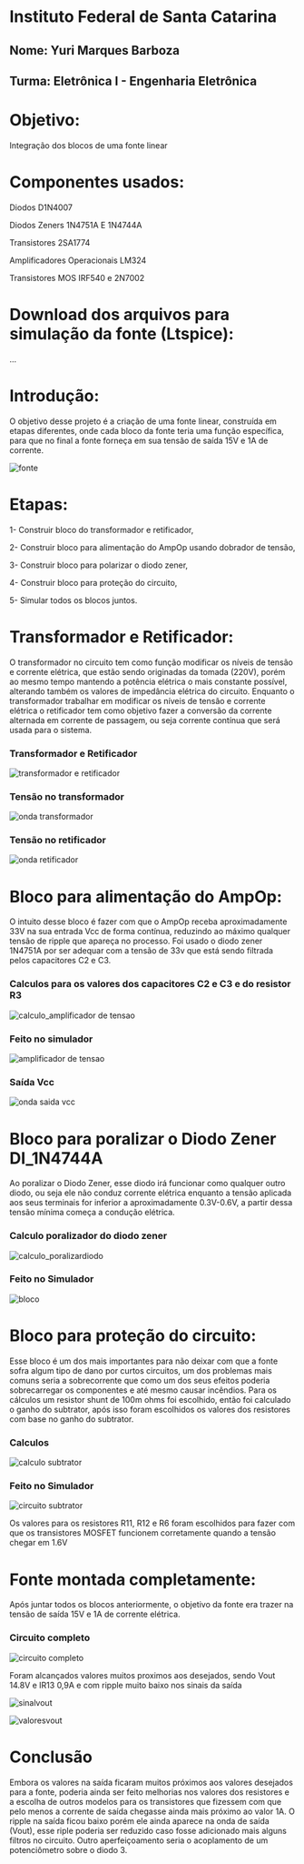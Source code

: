 # Instituto Federal de Santa Catarina
## Nome: Yuri Marques Barboza
## Turma: Eletrônica I - Engenharia Eletrônica

# Objetivo:

Integração dos blocos de uma fonte linear

# Componentes usados:

Diodos D1N4007

Diodos Zeners 1N4751A E 1N4744A

Transistores 2SA1774

Amplificadores Operacionais LM324

Transistores MOS IRF540 e 2N7002

# Download dos arquivos para simulação da fonte (Ltspice):

...

# Introdução:

O objetivo desse projeto é a criação de uma fonte linear, construída em etapas diferentes, onde cada bloco da fonte teria uma função específica, para que no final a fonte forneça em sua tensão de saída 15V e 1A de corrente.

![fonte](https://upload.wikimedia.org/wikipedia/commons/thumb/8/85/Fonte_de_tens%C3%A3o_em_blocos.jpg/799px-Fonte_de_tens%C3%A3o_em_blocos.jpg)

# Etapas:

1- Construir bloco do transformador e retificador,

2- Construir bloco para alimentação do AmpOp usando dobrador de tensão,

3- Construir bloco para polarizar o diodo zener,

4- Construir bloco para proteção do circuito,

5- Simular todos os blocos juntos.

# Transformador e Retificador:

O transformador no circuito tem como função modificar os níveis de tensão e corrente elétrica, que estão sendo originadas da tomada (220V), porém ao mesmo tempo mantendo a potência elétrica o mais constante possível, alterando também os valores de impedância elétrica do circuito.
Enquanto o transformador trabalhar em modificar os níveis de tensão e corrente elétrica o retificador tem como objetivo fazer a conversão da corrente alternada em corrente de passagem, ou seja corrente contínua que será usada para o sistema.

### Transformador e Retificador

![transformador e retificador](https://i.imgur.com/5mcMWwM.jpg)

### Tensão no transformador

![onda transformador](https://i.imgur.com/GyT2Gab.jpg)

### Tensão no retificador

![onda retificador](https://i.imgur.com/T0rfyJl.jpg)

# Bloco para alimentação do AmpOp:

O intuito desse bloco é fazer com que o AmpOp receba aproximadamente 33V na sua entrada Vcc de forma contínua, reduzindo ao máximo qualquer tensão de ripple que apareça no processo. Foi usado o diodo zener 1N4751A por ser adequar com a tensão de 33v que está sendo filtrada pelos capacitores C2 e C3.

### Calculos para os valores dos capacitores C2 e C3 e do resistor R3

![calculo_amplificador de tensao](https://i.imgur.com/0UEcNDw.jpg)

### Feito no simulador

![amplificador de tensao](https://i.imgur.com/ntJIRIu.jpg)

### Saída Vcc

![onda saida vcc](https://i.imgur.com/PCh4d47.jpg)

# Bloco para poralizar o Diodo Zener DI_1N4744A

Ao poralizar o Diodo Zener, esse diodo irá funcionar como qualquer outro diodo, ou seja ele não conduz corrente elétrica enquanto a tensão aplicada aos seus terminais for inferior a aproximadamente 0.3V-0.6V, a partir dessa tensão mínima começa a condução elétrica.

### Calculo poralizador do diodo zener

![calculo_poralizardiodo](https://i.imgur.com/xwiB5m4.jpg)

### Feito no Simulador

![bloco](https://i.imgur.com/o7kiA5n.jpg)

# Bloco para proteção do circuito:

Esse bloco é um dos mais importantes para não deixar com que a fonte sofra algum tipo de dano por curtos circuitos, um dos problemas mais comuns seria a sobrecorrente que como um dos seus efeitos poderia sobrecarregar os componentes e até mesmo causar incêndios. Para os cálculos um resistor shunt de 100m ohms foi escolhido, então foi calculado o ganho do subtrator, após isso foram escolhidos os valores dos resistores com base no ganho do subtrator.

### Calculos

![calculo subtrator](https://i.imgur.com/eXUqEeZ.jpg)

### Feito no Simulador

![circuito subtrator](https://i.imgur.com/ehHgEsI.jpg)

Os valores para os resistores R11, R12 e R6 foram escolhidos para fazer com que os transistores MOSFET funcionem corretamente quando a tensão chegar em 1.6V

# Fonte montada completamente:

Após juntar todos os blocos anteriormente, o objetivo da fonte era trazer na tensão de saída 15V e 1A de corrente elétrica.

### Circuito completo

![circuito completo](https://i.imgur.com/B2Xjax0.jpg)

Foram alcançados valores muitos proximos aos desejados, sendo Vout 14.8V e IR13 0,9A e com ripple muito baixo nos sinais da saída

![sinalvout](https://i.imgur.com/BD4eTvt.jpg)

![valoresvout](https://i.imgur.com/x1OBJUB.jpg)

# Conclusão

Embora os valores na saída ficaram muitos próximos aos valores desejados para a fonte, poderia ainda ser feito melhorias nos valores dos resistores e a escolha de outros modelos para os transistores que fizessem com que pelo menos a corrente de saída chegasse ainda mais próximo ao valor 1A.
O ripple na saída ficou baixo porém ele ainda aparece na onda de saída (Vout), esse riple poderia ser reduzido caso fosse adicionado mais alguns filtros no circuito. Outro aperfeiçoamento seria o acoplamento de um potenciômetro sobre o diodo 3.









